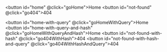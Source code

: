 <button id="home" @click="goHome">Home</button>
<button id="not-found" @click="go404">404</button>

<button id="home-with-query" @click="goHomeWithQuery">Home</button>
<button id="home-with-query-and-hash" @click="goHomeWithQueryAndHash">Home</button>
<button id="not-found-with-hash" @click="go404WithHash">404</button>
<button id="not-found-with-hash-and-query" @click="go404WithHashAndQuery">404</button>

<script setup lang="ts">
import { useRouter } from 'vuepress/client';

const router = useRouter();

const goHome = () => {
  router.push('/');
}

const go404 = () => {
  router.push('/404.html');
}

const goHomeWithQuery = () => {
  router.push('/?home=true');
}

const goHomeWithQueryAndHash = () => {
  router.push('/?home=true#home');
}

const go404WithHash = () => {
  router.push('/404.html#_404');
}

const go404WithHashAndQuery = () => {
  router.push('/404.html#_404?notFound=true');
}
</script>
